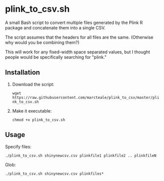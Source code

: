 # plink_to_csv.sh
A small Bash script to convert multiple files generated by the Plink R package and concatenate them into a single CSV.

The script assumes that the headers for all files are the same.  (Otherwise why would you be combining them?)

This will work for any fixed-width space separated values, but I thought people would be specifically searching for "plink."

## Installation
1. Download the script:

   `wget https://raw.githubusercontent.com/marcteale/plink_to_csv/master/plink_to_csv.sh`

2. Make it executable:

   `chmod +x plink_to_csv.sh`

## Usage
Specify files:

`./plink_to_csv.sh shinynewcsv.csv plinkfile1 plinkfile2 .. plinkfileN`

Glob:

`./plink_to_csv.sh shinynewcsv.csv plinkfiles*`

